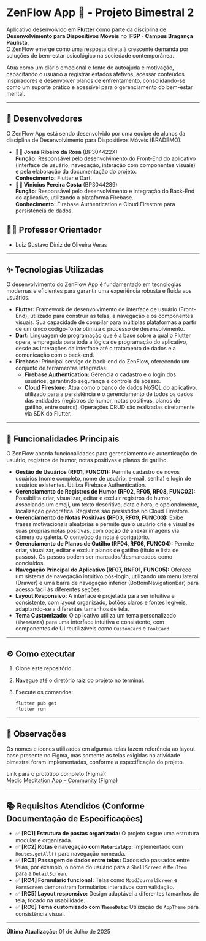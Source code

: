 # ZenFlow App 📱 - Projeto Bimestral 2

Aplicativo desenvolvido em **Flutter** como parte da disciplina de **Desenvolvimento para Dispositivos Móveis** no **IFSP - Campus Bragança Paulista**.  
O ZenFlow emerge como uma resposta direta à crescente demanda por soluções de bem-estar psicológico na sociedade contemporânea.

Atua como um diário emocional e fonte de autoajuda e motivação, capacitando o usuário a registrar estados afetivos, acessar conteúdos inspiradores e desenvolver planos de enfrentamento, consolidando-se como um suporte prático e acessível para o gerenciamento do bem-estar mental.

---

## 👥 Desenvolvedores

O ZenFlow App está sendo desenvolvido por uma equipe de alunos da disciplina de Desenvolvimento para Dispositivos Móveis (BRADEMO).

* **👨‍💻 Jonas Ribeiro da Rosa** (BP304422X)  
  **Função:** Responsável pelo desenvolvimento do Front-End do aplicativo (interface de usuário, navegação, interação com componentes visuais) e pela elaboração da documentação do projeto.  
  **Conhecimento:** Flutter e Dart.
* **👨‍💻 Vinicius Pereira Costa** (BP3044289)  
  **Função:** Responsável pelo desenvolvimento e integração do Back-End do aplicativo, utilizando a plataforma Firebase.  
  **Conhecimento:** Firebase Authentication e Cloud Firestore para persistência de dados.

## 👨‍🏫 Professor Orientador

* Luiz Gustavo Diniz de Oliveira Veras

---

## ✨ Tecnologias Utilizadas

O desenvolvimento do ZenFlow App é fundamentado em tecnologias modernas e eficientes para garantir uma experiência robusta e fluida aos usuários.

* **Flutter:** Framework de desenvolvimento de interface de usuário (Front-End), utilizado para construir as telas, a navegação e os componentes visuais. Sua capacidade de compilar para múltiplas plataformas a partir de um único código-fonte otimiza o processo de desenvolvimento.
* **Dart:** Linguagem de programação que é a base sobre a qual o Flutter opera, empregada para toda a lógica de programação do aplicativo, desde as interações da interface até o tratamento de dados e a comunicação com o back-end.
* **Firebase:** Principal serviço de back-end do ZenFlow, oferecendo um conjunto de ferramentas integradas.
  * **Firebase Authentication:** Gerencia o cadastro e o login dos usuários, garantindo segurança e controle de acesso.
  * **Cloud Firestore:** Atua como o banco de dados NoSQL do aplicativo, utilizado para a persistência e o gerenciamento de todos os dados das entidades (registros de humor, notas positivas, planos de gatilho, entre outros). Operações CRUD são realizadas diretamente via SDK do Flutter.

---

## 🚀 Funcionalidades Principais

O ZenFlow aborda funcionalidades para gerenciamento de autenticação de usuário, registros de humor, notas positivas e planos de gatilho.

* **Gestão de Usuários (RF01, FUNC01):** Permite cadastro de novos usuários (nome completo, nome de usuário, e-mail, senha) e login de usuários existentes. Utiliza Firebase Authentication.
* **Gerenciamento de Registros de Humor (RF02, RF05, RF08, FUNC02):** Possibilita criar, visualizar, editar e excluir registros de humor, associando um emoji, um texto descritivo, data e hora, e opcionalmente, localização geográfica. Registros são persistidos no Cloud Firestore.
* **Gerenciamento de Notas Positivas (RF03, RF09, FUNC03):** Exibe frases motivacionais aleatórias e permite que o usuário crie e visualize suas próprias notas positivas, com opção de anexar imagens via câmera ou galeria. O conteúdo da nota é obrigatório.
* **Gerenciamento de Planos de Gatilho (RF04, RF06, FUNC04):** Permite criar, visualizar, editar e excluir planos de gatilho (título e lista de passos). Os passos podem ser marcados/desmarcados como concluídos.
* **Navegação Principal do Aplicativo (RF07, RNF01, FUNC05):** Oferece um sistema de navegação intuitivo pós-login, utilizando um menu lateral (Drawer) e uma barra de navegação inferior (BottomNavigationBar) para acesso fácil às diferentes seções.
* **Layout Responsivo:** A interface é projetada para ser intuitiva e consistente, com layout organizado, botões claros e fontes legíveis, adaptando-se a diferentes tamanhos de tela.
* **Tema Customizado:** O aplicativo utiliza um tema personalizado (`ThemeData`) para uma interface intuitiva e consistente, com componentes de UI reutilizáveis como `CustomCard` e `ToolCard`.

---

## ⚙️ Como executar

1. Clone este repositório.
2. Navegue até o diretório raiz do projeto no terminal.
3. Execute os comandos:

   ```bash
   flutter pub get
   flutter run
   ```

---

## 📝 Observações

Os nomes e ícones utilizados em algumas telas fazem referência ao layout base presente no Figma, mas somente as telas exigidas na atividade bimestral foram implementadas, conforme a especificação do projeto.

Link para o protótipo completo (Figma):  
[Medic Meditation App – Community (Figma)](https://www.figma.com/design/2CYpEqHwvAHpdy490DCTIe/Medic-Meditation-App--Community-?node-id=0-1)

---

## 📚 Requisitos Atendidos (Conforme Documentação de Especificações)

* ✅ **[RC1] Estrutura de pastas organizada:** O projeto segue uma estrutura modular e organizada.
* ✅ **[RC2] Rotas e navegação com `MaterialApp`:** Implementado com `Routes.getAll()` para navegação nomeada.
* ✅ **[RC3] Passagem de dados entre telas:** Dados são passados entre telas, por exemplo, o nome do usuário para a `ShellScreen` e `MeuItem` para a `DetailScreen`.
* ✅ **[RC4] Formulário funcional:** Telas como `MoodJournalScreen` e `FormScreen` demonstram formulários interativos com validação.
* ✅ **[RC5] Layout responsivo:** Design adaptável a diferentes tamanhos de tela, focado na usabilidade.
* ✅ **[RC6] Tema customizado com `ThemeData`:** Utilização de `AppTheme` para consistência visual.

---

**Última Atualização:** 01 de Julho de 2025
